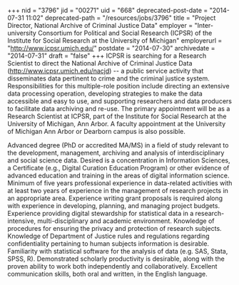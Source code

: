 +++
nid = "3796"
jid = "00271"
uid = "668"
deprecated-post-date = "2014-07-31 11:02"
deprecated-path = "/resources/jobs/3796"
title = "Project Director, National Archive of Criminal Justice Data"
employer = "Inter-university Consortium for Political and Social Research (ICPSR) of the Institute for Social Research at the University of Michigan"
employerurl = "http://www.icpsr.umich.edu/"
postdate = "2014-07-30"
archivedate = "2014-07-31"
draft = "false"
+++
ICPSR is searching for a Research Scientist to direct the National
Archive of Criminal Justice Data (<http://www.icpsr.umich.edu/nacjd>) --
a public service activity that disseminates data pertinent to crime and
the criminal justice system. Responsibilities for this multiple-role
position include directing an extensive data processing operation,
developing strategies to make the data accessible and easy to use, and
supporting researchers and data producers to facilitate data archiving
and re-use. The primary appointment will be as a Research Scientist at
ICPSR, part of the Institute for Social Research at the University of
Michigan, Ann Arbor. A faculty appointment at the University of Michigan
Ann Arbor or Dearborn campus is also possible.
  
Advanced degree (PhD or accredited MA/MS) in a field of study relevant
to the development, management, archiving and analysis of
interdisciplinary and social science data. Desired is a concentration in
Information Sciences, a Certificate (e.g., Digital Curation Education
Program) or other evidence of advanced education and training in the
areas of digital information science. Minimum of five years professional
experience in data-related activities with at least two years of
experience in the management of research projects in an appropriate
area. Experience writing grant proposals is required along with
experience in developing, planning, and managing project budgets.
Experience providing digital stewardship for statistical data in a
research-intensive, multi-disciplinary and academic environment.
Knowledge of procedures for ensuring the privacy and protection of
research subjects. Knowledge of Department of Justice rules and
regulations regarding confidentiality pertaining to human subjects
information is desirable. Familiarity with statistical software for the
analysis of data (e.g. SAS, Stata, SPSS, R). Demonstrated scholarly
productivity is desirable, along with the proven ability to work both
independently and collaboratively. Excellent communication skills, both
oral and written, in the English language.
